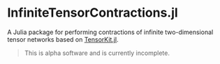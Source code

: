 # InfiniteTensorContractions.jl

A Julia package for performing contractions of infinite two-dimensional tensor networks based on [TensorKit.jl](https://github.com/Jutho/TensorKit.jl).

> This is alpha software and is currently incomplete.
